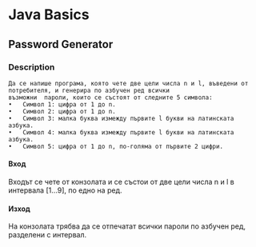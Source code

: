 # Java Basics

## Password Generator

### Description

    Да се напише програма, която чете две цели числа n и l, въведени от потребителя, и генерира по азбучен ред всички 
    възможни  пароли, които се състоят от следните 5 символа: 
    •	Символ 1: цифра от 1 до n. 
    •	Символ 2: цифра от 1 до n. 
    •	Символ 3: малка буква измежду първите l букви на латинската азбука. 
    •	Символ 4: малка буква измежду първите l букви на латинската азбука. 
    •	Символ 5: цифра от 1 до n, по-голяма от първите 2 цифри.

#### Вход

Входът се чете от конзолата и се състои от две цели числа n и l в интервала [1…9], по едно на ред.

#### Изход

На конзолата трябва да се отпечатат всички пароли по азбучен ред, разделени с интервал.